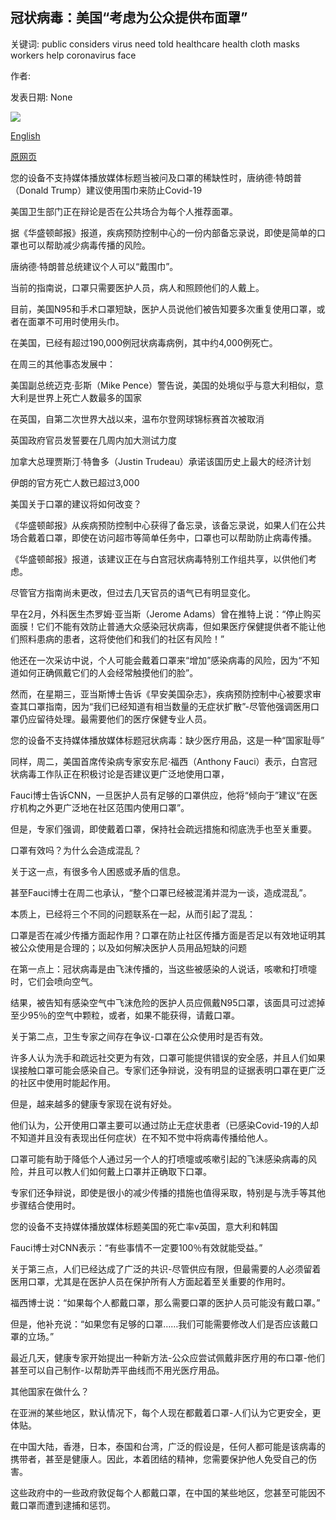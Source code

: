 ## 冠状病毒：美国“考虑为公众提供布面罩”

关键词: public considers virus need told healthcare health cloth masks workers help coronavirus face

作者: 

发表日期: None

![](https://ichef.bbci.co.uk/images/ic/1024x576/p088996l.jpg)

[English](Coronavirus%3A%20US%20%27considers%20cloth%20face%20masks%20for%20public%27.md)

[原网页](https://www.bbc.com/news/world-us-canada-52126183)

您的设备不支持媒体播放媒体标题当被问及口罩的稀缺性时，唐纳德·特朗普（Donald Trump）建议使用围巾来防止Covid-19

美国卫生部门正在辩论是否在公共场合为每个人推荐面罩。

据《华盛顿邮报》报道，疾病预防控制中心的一份内部备忘录说，即使是简单的口罩也可以帮助减少病毒传播的风险。

唐纳德·特朗普总统建议个人可以“戴围巾”。

当前的指南说，口罩只需要医护人员，病人和照顾他们的人戴上。

目前，美国N95和手术口罩短缺，医护人员说他们被告知要多次重复使用口罩，或者在面罩不可用时使用头巾。

在美国，已经有超过190,000例冠状病毒病例，其中约4,000例死亡。

在周三的其他事态发展中：

美国副总统迈克·彭斯（Mike Pence）警告说，美国的处境似乎与意大利相似，意大利是世界上死亡人数最多的国家

在英国，自第二次世界大战以来，温布尔登网球锦标赛首次被取消

英国政府官员发誓要在几周内加大测试力度

加拿大总理贾斯汀·特鲁多（Justin Trudeau）承诺该国历史上最大的经济计划

伊朗的官方死亡人数已超过3,000

美国关于口罩的建议将如何改变？

《华盛顿邮报》从疾病预防控制中心获得了备忘录，该备忘录说，如果人们在公共场合戴着口罩，即使在访问超市等简单任务中，口罩也可以帮助防止病毒传播。

《华盛顿邮报》报道，该建议正在与白宫冠状病毒特别工作组共享，以供他们考虑。

尽管官方指南尚未更改，但过去几天官员的语气已有明显变化。

早在2月，外科医生杰罗姆·亚当斯（Jerome Adams）曾在推特上说：“停止购买面膜！它们不能有效防止普通大众感染冠状病毒，但如果医疗保健提供者不能让他们照料患病的患者，这将使他们和我们的社区有风险！”

他还在一次采访中说，个人可能会戴着口罩来“增加”感染病毒的风险，因为“不知道如何正确佩戴它们的人会经常触摸他们的脸”。

然而，在星期三，亚当斯博士告诉《早安美国杂志》，疾病预防控制中心被要求审查其口罩指南，因为“我们已经知道有相当数量的无症状扩散”-尽管他强调医用口罩仍应留待处理。最需要他们的医疗保健专业人员。

您的设备不支持媒体播放媒体标题冠状病毒：缺少医疗用品，这是一种“国家耻辱”

同样，周二，美国首席传染病专家安东尼·福西（Anthony Fauci）表示，白宫冠状病毒工作队正在积极讨论是否建议更广泛地使用口罩，

Fauci博士告诉CNN，一旦医护人员有足够的口罩供应，他将“倾向于”建议“在医疗机构之外更广泛地在社区范围内使用口罩”。

但是，专家们强调，即使戴着口罩，保持社会疏远措施和彻底洗手也至关重要。

口罩有效吗？为什么会造成混乱？

关于这一点，有很多令人困惑或矛盾的信息。

甚至Fauci博士在周二也承认，“整个口罩已经被混淆并混为一谈，造成混乱”。

本质上，已经将三个不同的问题联系在一起，从而引起了混乱：

口罩是否在减少传播方面起作用？口罩在防止社区传播方面是否足以有效地证明其被公众使用是合理的；以及如何解决医护人员用品短缺的问题

在第一点上：冠状病毒是由飞沫传播的，当这些被感染的人说话，咳嗽和打喷嚏时，它们会喷向空气。

结果，被告知有感染空气中飞沫危险的医护人员应佩戴N95口罩，该面具可过滤掉至少95％的空气中颗粒，或者，如果不能获得，请戴口罩。

关于第二点，卫生专家之间存在争议-口罩在公众使用时是否有效。

许多人认为洗手和疏远社交更为有效，口罩可能提供错误的安全感，并且人们如果误接触口罩可能会感染自己。专家们还争辩说，没有明显的证据表明口罩在更广泛的社区中使用时能起作用。

但是，越来越多的健康专家现在说有好处。

他们认为，公开使用口罩主要可以通过防止无症状患者（已感染Covid-19的人却不知道并且没有表现出任何症状）在不知不觉中将病毒传播给他人。

口罩可能有助于降低个人通过另一个人的打喷嚏或咳嗽引起的飞沫感染病毒的风险，并且可以教人们如何戴上口罩并正确取下口罩。

专家们还争辩说，即使是很小的减少传播的措施也值得采取，特别是与洗手等其他步骤结合使用时。

您的设备不支持媒体播放媒体标题美国的死亡率v英国，意大利和韩国

Fauci博士对CNN表示：“有些事情不一定要100％有效就能受益。”

关于第三点，人们已经达成了广泛的共识-尽管供应有限，但最需要的人必须留着医用口罩，尤其是在医护人员在保护所有人方面起着至关重要的作用时。

福西博士说：“如果每个人都戴口罩，那么需要口罩的医护人员可能没有戴口罩。”

但是，他补充说：“如果您有足够的口罩……我们可能需要修改人们是否应该戴口罩的立场。”

最近几天，健康专家开始提出一种新方法-公众应尝试佩戴非医疗用的布口罩-他们甚至可以自己制作-以帮助弄平曲线而不用光医疗用品。

其他国家在做什么？

在亚洲的某些地区，默认情况下，每个人现在都戴着口罩-人们认为它更安全，更体贴。

在中国大陆，香港，日本，泰国和台湾，广泛的假设是，任何人都可能是该病毒的携带者，甚至是健康人。因此，本着团结的精神，您需要保护他人免受自己的伤害。

这些政府中的一些政府敦促每个人都戴口罩，在中国的某些地区，您甚至可能因不戴口罩而遭到逮捕和惩罚。
